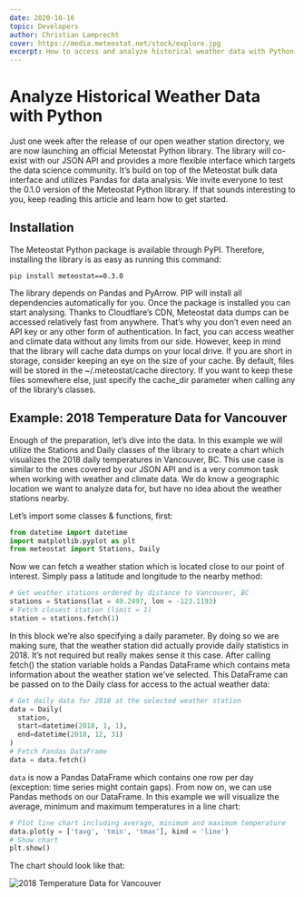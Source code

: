 ```yaml
---
date: 2020-10-16
topic: Developers
author: Christian Lamprecht
cover: https://media.meteostat.net/stock/explore.jpg
excerpt: How to access and analyze historical weather data with Python.
---
```


# Analyze Historical Weather Data with Python

Just one week after the release of our open weather station directory, we are now launching an official Meteostat Python library. The library will co-exist with our JSON API and provides a more flexible interface which targets the data science community. It’s build on top of the Meteostat bulk data interface and utilizes Pandas for data analysis. We invite everyone to test the 0.1.0 version of the Meteostat Python library. If that sounds interesting to you, keep reading this article and learn how to get started.

## Installation

The Meteostat Python package is available through PyPI. Therefore, installing the library is as easy as running this command:

```
pip install meteostat==0.3.0
```

The library depends on Pandas and PyArrow. PIP will install all dependencies automatically for you. Once the package is installed you can start analysing. Thanks to Cloudflare’s CDN, Meteostat data dumps can be accessed relatively fast from anywhere. That’s why you don’t even need an API key or any other form of authentication. In fact, you can access weather and climate data without any limits from our side. However, keep in mind that the library will cache data dumps on your local drive. If you are short in storage, consider keeping an eye on the size of your cache. By default, files will be stored in the ~/.meteostat/cache directory. If you want to keep these files somewhere else, just specify the cache_dir parameter when calling any of the library’s classes.

## Example: 2018 Temperature Data for Vancouver

Enough of the preparation, let’s dive into the data. In this example we will utilize the Stations and Daily classes of the library to create a chart which visualizes the 2018 daily temperatures in Vancouver, BC. This use case is similar to the ones covered by our JSON API and is a very common task when working with weather and climate data. We do know a geographic location we want to analyze data for, but have no idea about the weather stations nearby.

Let’s import some classes & functions, first:

```py
from datetime import datetime
import matplotlib.pyplot as plt
from meteostat import Stations, Daily
```

Now we can fetch a weather station which is located close to our point of interest. Simply pass a latitude and longitude to the nearby method:

```py
# Get weather stations ordered by distance to Vancouver, BC
stations = Stations(lat = 49.2497, lon = -123.1193)
# Fetch closest station (limit = 1)
station = stations.fetch(1)
```

In this block we’re also specifying a daily parameter. By doing so we are making sure, that the weather station did actually provide daily statistics in 2018. It’s not required but really makes sense it this case. After calling fetch() the station variable holds a Pandas DataFrame which contains meta information about the weather station we’ve selected. This DataFrame can be passed on to the Daily class for access to the actual weather data:

```py
# Get daily data for 2018 at the selected weather station
data = Daily(
  station,
  start=datetime(2018, 1, 1),
  end=datetime(2018, 12, 31)
)
# Fetch Pandas DataFrame
data = data.fetch()
```

`data` is now a Pandas DataFrame which contains one row per day (exception: time series might contain gaps). From now on, we can use Pandas methods on our DataFrame. In this example we will visualize the average, minimum and maximum temperatures in a line chart:

```py
# Plot line chart including average, minimum and maximum temperature
data.plot(y = ['tavg', 'tmin', 'tmax'], kind = 'line')
# Show chart
plt.show()
```

The chart should look like that:

![2018 Temperature Data for Vancouver](https://media.meteostat.net/insights/vancouver-2018-temp.png "2018 Temperature Data for Vancouver")
